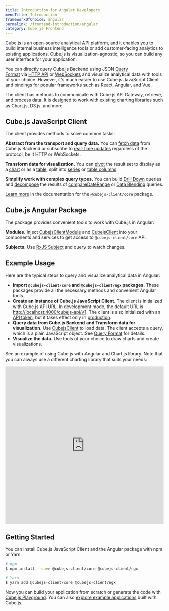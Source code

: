```yaml
---
title: Introduction for Angular Developers
menuTitle: Introduction
frameworkOfChoice: angular
permalink: /frontend-introduction/angular
category: Cube.js Frontend
---
```


Cube.js is an open-source analytical API platform, and it enables you to build
internal business intelligence tools or add customer‑facing analytics to
existing applications. Cube.js is visualization-agnostic, so you can build any
user interface for your application.

You can directly query Cube.js Backend using
JSON [Query Format](https://cube.dev/docs/query-format) via [HTTP API](https://cube.dev/docs/rest-api)
or [WebSockets](https://cube.dev/docs/real-time-data-fetch#web-sockets) and
visualize analytical data with tools of your choice. However, it's much easier
to use Cube.js JavaScript Client and bindings for popular frameworks such as
React, Angular, and Vue.

The client has methods to communicate with Cube.js API Gateway, retrieve, and
process data. It is designed to work with existing charting libraries such as
Chart.js, D3.js, and more.

## Cube.js JavaScript Client

The client provides methods to solve common tasks:

**Abstract from the transport and query data.** You can
[fetch data](https://cube.dev/docs/@cubejs-client-core#cubejs-api-load) from
Cube.js Backend or subscribe to
[real-time updates](https://cube.dev/docs/real-time-data-fetch) regardless of
the protocol, be it HTTP or WebSockets.

**Transform data for visualization.** You can
[pivot](https://cube.dev/docs/@cubejs-client-core#result-set-pivot) the result
set to display as a
[chart](https://cube.dev/docs/@cubejs-client-core#result-set-chart-pivot) or as
a [table](https://cube.dev/docs/@cubejs-client-core#result-set-table-pivot),
split into [series](https://cube.dev/docs/@cubejs-client-core#result-set-series)
or
[table columns](https://cube.dev/docs/@cubejs-client-core#result-set-table-columns).

**Simplify work with complex query types.** You can build
[Drill Down](https://cube.dev/docs/@cubejs-client-core#result-set-drill-down)
queries and
[decompose](https://cube.dev/docs/@cubejs-client-core#result-set-decompose) the
results of
[compareDateRange](https://cube.dev/docs/query-format#time-dimensions-format) or
[Data Blending](https://cube.dev/docs/schema/advanced/data-blending) queries.

[Learn more](https://cube.dev/docs/@cubejs-client-core) in the documentation for
the `@cubejs-client/core` package.

## Cube.js Angular Package

The package provides convenient tools to work with Cube.js in Angular:

**Modules.** Inject
[CubejsClientModule](https://cube.dev/docs/@cubejs-client-vue#query-builder) and
[CubejsClient](https://cube.dev/docs/@cubejs-client-vue#query-renderer) into
your components and services to get access to `@cubejs-client/core` API.

**Subjects.** Use [RxJS Subject](https://cube.dev/docs/@cubejs-client-ngx#api)
and query to watch changes.

## Example Usage

Here are the typical steps to query and visualize analytical data in Angular:

- **Import `@cubejs-client/core` and `@cubejs-client/ngx` packages.** These
  packages provide all the necessary methods and convenient Angular tools.
- **Create an instance of Cube.js JavaScript Client.** The client is initialized
  with Cube.js API URL. In development mode, the default URL is
  [http://localhost:4000/cubejs-api/v1](http://localhost:4000/cubejs-api/v1).
  The client is also initialized with an
  [API token](https://cube.dev/docs/security), but it takes effect only in
  [production](https://cube.dev/docs/deployment#production-mode).
- **Query data from Cube.js Backend and Transform data for visualization.** Use
  [CubejsClient](https://cube.dev/docs/@cubejs-client-ngx#api) to load data. The
  client accepts a query, which is a plain JavaScript object. See
  [Query Format](https://cube.dev/docs/query-format) for details.
- **Visualize the data.** Use tools of your choice to draw charts and create
  visualizations.

See an example of using Cube.js with Angular and Chart.js library. Note that you
can always use a different charting library that suits your needs:

<iframe src="https://codesandbox.io/embed/cubejs-angular-client-cuyen?fontsize=14&hidenavigation=1&theme=dark&view=preview" style="width:100%; height:500px; border:0; border-radius: 4px; overflow:hidden;" sandbox="allow-modals allow-forms allow-popups allow-scripts allow-same-origin"></iframe>

## Getting Started

You can install Cube.js JavaScript Client and the Angular package with npm or
Yarn:

```bash
# npm
$ npm install --save @cubejs-client/core @cubejs-client/ngx

# Yarn
$ yarn add @cubejs-client/core @cubejs-client/ngx
```

Now you can build your application from scratch or generate the code with
[Cube.js Playground](https://cube.dev/docs/dashboard-app). You can also
[explore example applications](https://cube.dev/docs/examples) built with
Cube.js.
